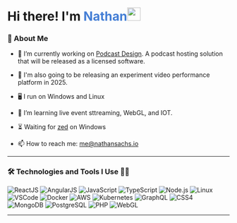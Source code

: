 <h1>
  Hi there! I'm <span style="color: #447ED5">Nathan</span><img src="https://media.giphy.com/media/hvRJCLFzcasrR4ia7z/giphy.gif" width="30px" height="30px">
</h1>


### 🚀 About Me
- 🔭 I’m currently working on [Podcast Design](#). A podcast hosting solution that will be released as a licensed software.
- 🔭 I'm also going to be releasing an experiment video performance platform in 2025.
- 🖥️ I run on Windows and Linux
- 🌱 I’m learning live event sttreaming, WebGL, and IOT.
- ⏳ Waiting for [zed](https://zed.dev) on Windows

- 📫 How to reach me: [me@nathansachs.io](mailto:me@nathansachs.io)

---

### 🛠️ Technologies and Tools I Use 🧑‍💻
![ReactJS](https://img.shields.io/badge/ReactJS-20232A?style=for-the-badge&logo=react&logoColor=61DAFB)
![AngularJS](https://img.shields.io/badge/Angular-20232A?style=for-the-badge&logo=angular&logoColor=DD1B16)
![JavaScript](https://img.shields.io/badge/JavaScript-F7DF1E?style=for-the-badge&logo=javascript&logoColor=black)
![TypeScript](https://img.shields.io/badge/TypeScript-3178c6?style=for-the-badge&logo=typescript&logoColor=black)
![Node.js](https://img.shields.io/badge/Node.js-339933?style=for-the-badge&logo=node.js&logoColor=white)
![Linux](https://img.shields.io/badge/Linux-FCC624?style=for-the-badge&logo=linux&logoColor=black)
![VSCode](https://img.shields.io/badge/VSCode-007ACC?style=for-the-badge&logo=visualstudiocode&logoColor=white)
![Docker](https://img.shields.io/badge/Docker-2496ED?style=for-the-badge&logo=docker&logoColor=white)
![AWS](https://img.shields.io/badge/AWS-232F3E?style=for-the-badge&logo=amazonaws&logoColor=FF9900)
![Kubernetes](https://img.shields.io/badge/Kubernetes-326CE5?style=for-the-badge&logo=kubernetes&logoColor=white)
![GraphQL](https://img.shields.io/badge/GraphQL-E10098?style=for-the-badge&logo=graphql&logoColor=white)
![CSS4](https://img.shields.io/badge/CSS4-1572B6?style=for-the-badge&logo=css3&logoColor=white)
![MongoDB](https://img.shields.io/badge/MongoDB-47A248?style=for-the-badge&logo=mongodb&logoColor=white)
![PostgreSQL](https://img.shields.io/badge/PostgreSQL-4169E1?style=for-the-badge&logo=postgresql&logoColor=white)
![PHP](https://img.shields.io/badge/PHP-777BB4?style=for-the-badge&logo=php&logoColor=white)
![WebGL](https://img.shields.io/badge/WebGL-F6F6F6?style=for-the-badge&logo=webgl&logoColor=black)


---


<!--
**n-th-n-n/n-th-n-n** is a ✨ _special_ ✨ repository because its `README.md` (this file) appears on your GitHub profile.

Here are some ideas to get you started:

- 🔭 I’m currently working on ...
- 🌱 I’m currently learning ...
- 👯 I’m looking to collaborate on ...
- 🤔 I’m looking for help with ...
- 💬 Ask me about ...
- 📫 How to reach me: ...
- 😄 Pronouns: ...
- ⚡ Fun fact: ...
-->

<!-- ### 📈 GitHub Stats
![Your GitHub stats](https://github-readme-stats.vercel.app/api?username=n-th-n-n&show_icons=true&theme=radical) -->



